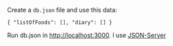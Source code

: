 Create a `db.json` file and use this data:

`
{
  "listOfFoods": [],
  "diary": []
}
`

Run db.json in [http://localhost:3000](http://localhost:3000). I use [JSON-Server](https://github.com/typicode/json-server)
